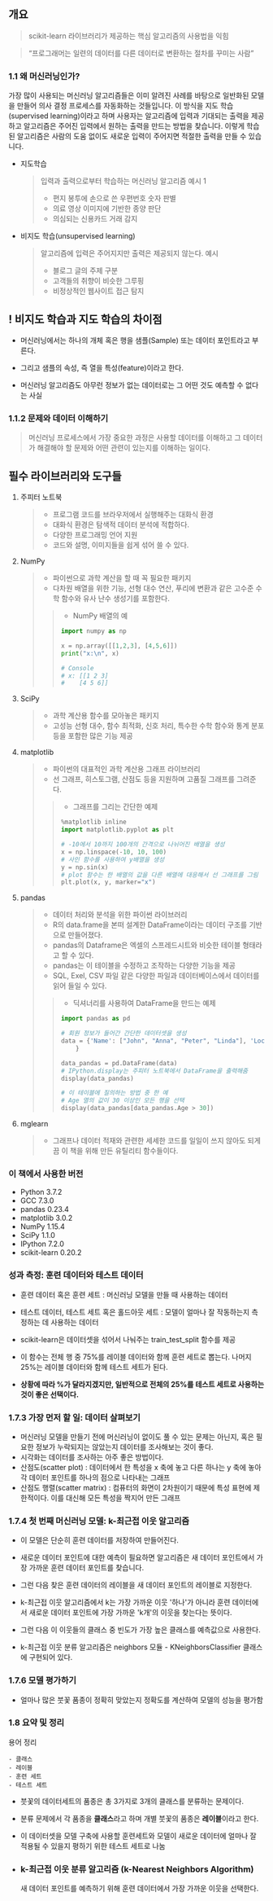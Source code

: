 
## 개요
> scikit-learn 라이브러리가 제공하는 핵심 알고리즘의 사용법을 익힘

> “프로그래머는 일련의 데이터를 다른 데이터로 변환하는 절차를 꾸미는 사람”

### 1.1 왜 머신러닝인가?
가장 많이 사용되는 머신러닝 알고리즘들은 이미 알려진 사례를 바탕으로 일반화된 모델을 만들어 의사 결정 프로세스를 자동화하는 것들입니다. 이 방식을 지도 학습(supervised learning)이라고 하며 사용자는 알고리즘에 입력과 기대되는 출력을 제공하고 알고리즘은 주어진 입력에서 원하는 출력을 만드는 방법을 찾습니다. 이렇게 학습된 알고리즘은 사람의 도움 없이도 새로운 입력이 주어지면 적절한 출력을 만들 수 있습니다. 
- 지도학습 
	> 입력과 출력으로부터 학습하는 머신러닝 알고리즘
	> 예시 1
	> - 편지 봉투에 손으로 쓴 우편번호 숫자 판별
	> - 의료 영상 이미지에 기반한 종양 판단
	> - 의심되는 신용카드 거래 감지
- 비지도 학습(unsupervised learning)
	> 알고리즘에 입력은 주어지지만 출력은 제공되지 않는다.
	> 예시 
	> - 블로그 글의 주제 구분
	> - 고객들의 취향이 비슷한 그루핑
	> - 비정상적인 웹사이트 접근 탐지
## ! 비지도 학습과 지도 학습의 차이점

- 머신러닝에서는 하나의 개체 혹은 행을 샘플(Sample) 또는 데이터 포인트라고 부른다.
- 그리고 샘플의 속성, 즉 열을 특성(feature)이라고 한다.

- 머신러닝 알고리즘도 아무런 정보가 없는 데이터로는 그 어떤 것도 예측할 수 없다는 사실

### 1.1.2 문제와 데이터 이해하기
> 머신러닝 프로세스에서 가장 중요한 과정은 사용할 데이터를 이해하고 그 데이터가 해결해야 할 문제와 어떤 관련이 있는지를 이해하는 일이다.

## 필수 라이브러리와 도구들
1. 주피터 노트북
	> - 프로그램 코드를 브라우저에서 실행해주는 대화식 환경
	> - 대화식 환경은 탐색적 데이터 분석에 적합하다.
	> - 다양한 프로그래밍 언어 지원
	> - 코드와 설명, 이미지들을 쉽게 섞어 쓸 수 있다.
2. NumPy
	> -  파이썬으로 과학 계산을 할 때 꼭 필요한 패키지
	> - 다차원 배열을 위한 기능, 선형 대수 연산, 푸리에 변환과 같은 고수준 수학 함수와 유사 난수 생성기를 포함한다.
	> > - NumPy 배열의 예
	> > ```python
	> > import numpy as np
	> > 
	> > x = np.array([[1,2,3], [4,5,6]])
	> > print("x:\n", x)
	> > 
	> > # Console
	> > # x: [[1 2 3]
	> > #	 [4 5 6]]
	> > ```
3. SciPy
	> - 과학 계산용 함수를 모아놓은 패키지
	> - 고성능 선형 대수, 함수 최적화, 신호 처리, 특수한 수학 함수와 통계 분포 등을 포함한 많은 기능 제공
4. matplotlib
	> - 파이썬의 대표적인 과학 계산용 그래프 라이브러리
	> - 선 그래프, 히스토그램, 산점도 등을 지원하며 고품질 그래프를 그려준다.
	> > - 그래프를 그리는 간단한 예제
	> > ```python
	> > %matplotlib inline
	> > import matplotlib.pyplot as plt
	> > 
	> > # -10에서 10까지 100개의 간격으로 나뉘어진 배열을 생성
	> > x = np.linspace(-10, 10, 100)
	> > # 사인 함수를 사용하여 y배열을 생성
	> > y = np.sin(x)
	> > # plot 함수는 한 배열의 값을 다른 배열에 대응해서 선 그래프를 그림
	> > plt.plot(x, y, marker="x")
	> > ```
5. pandas
	> - 데이터 처리와 분석을 위한 파이썬 라이브러리
	> - R의 data.frame을 본떠 설계한 DataFrame이라는 데이터 구조를 기반으로 만들어졌다.
	> - pandas의 Dataframe은 엑셀의 스프레드시트와 비슷한 테이블 형태라고 할 수 있다.
	> - pandas는 이 테이블을 수정하고 조작하는 다양한 기능을 제공
	> - SQL, Exel, CSV 파일 같은 다양한 파일과 데이터베이스에서 데이터를 읽어 들일 수 있다.
	> > - 딕셔너리를 사용하여 DataFrame을 만드는 예제
	> > ```python
	> > import pandas as pd
	> > 
	> > # 회원 정보가 들어간 간단한 데이터셋을 생성
	> > data = {'Name': ["John", "Anna", "Peter", "Linda"], 'Location' : ["New York", "Paris", "Berlin", "London"], 'Age' : [24, 13, 53, 33]
	> > 	}
	> > 
	> > data_pandas = pd.DataFrame(data)
	> > # IPython.display는 주피터 노트북에서 DataFrame을 출력해줌
	> > display(data_pandas)
	> > 
	> > # 이 테이블에 질의하는 방법 중 한 예
	> > # Age 열의 값이 30 이상인 모든 행을 선택
	> > display(data_pandas[data_pandas.Age > 30])
	> > ```
6. mglearn
	
	> - 그래프나 데이터 적재와 관련한 세세한 코드를 일일이 쓰지 않아도 되게끔 이 책을 위해 만든 유틸리티 함수들이다.



### 이 책에서 사용한 버전

- Python 3.7.2
- GCC 7.3.0
- pandas 0.23.4
- matplotlib 3.0.2
- NumPy 1.15.4
- SciPy 1.1.0
- IPython 7.2.0
- scikit-learn 0.20.2

### 성과 측정: 훈련 데이터와 테스트 데이터

- 훈련 데이터 혹은 훈련 세트 : 머신러닝 모델을 만들 때 사용하는 데이터
- 테스트 데이터, 테스트 세트 혹은 홀드아웃 세트 : 모델이 얼마나 잘 작동하는지 측정하는 데 사용하는 데이터



- scikit-learn은 데이터셋을 섞어서 나눠주는 train_test_split 함수를 제공
- 이 함수는 전체 행 중 75%를 레이블 데이터와 함께 훈련 세트로 뽑는다. 나머지 25%는 레이블 데이터와 함께 테스트 세트가 된다.
- **상황에 따라 %가 달라지겠지만, 일반적으로 전체의 25%를 테스트 세트로 사용하는 것이 좋은 선택이다.**



### 1.7.3 가장 먼저 할 일: 데이터 살펴보기

- 머신러닝 모델을 만들기 전에 머신러닝이 없이도 풀 수 있는 문제는 아닌지, 혹은 필요한 정보가 누락되지는 않았는지 데이터를 조사해보는 것이 좋다.
- 시각화는 데이터를 조사하는 아주 좋은 방법이다.
- 산점도(scatter plot) : 데이터에서 한 특성을 x 축에 놓고 다른 하나는 y 축에 놓아 각 데이터 포인트를 하나의 점으로 나타내는 그래프
- 산점도 행렬(scatter matrix) : 컴퓨터의 화면이 2차원이기 때문에 특성 표현에 제한적이다. 이를 대신해 모든 특성을 짝지어 만든 그래프

### 1.7.4 첫 번째 머신러닝 모델: k-최근접 이웃 알고리즘

- 이 모델은 단순히 훈련 데이터를 저장하여 만들어진다.
- 새로운 데이터 포인트에 대한 예측이 필요하면 알고리즘은 새 데이터 포인트에서 가장 가까운 훈련 데이터 포인트를 찾습니다.
- 그런 다음 찾은 훈련 데이터의 레이블을 새 데이터 포인트의 레이블로 지정한다.

- k-최근접 이웃 알고리즘에서 k는 가장 가까운 이웃 '하나'가 아니라 훈련 데이터에서 새로운 데이터 포인트에 가장 가까운 'k개'의 이웃을 찾는다는 뜻이다.
- 그런 다음 이 이웃들의 클래스 중 빈도가 가장 높은 클래스를 예측값으로 사용한다.
- k-최근접 이웃 분류 알고리즘은 neighbors 모듈 - KNeighborsClassifier 클래스에 구현되어 있다.



### 1.7.6 모델 평가하기

- 얼마나 많은 붓꽃 품종이 정확히 맞았는지 정확도를 계산하여 모델의 성능을 평가함



### 1.8 요약 및 정리

용어 정리

	- 클래스
	- 레이블
	- 훈련 세트
	- 테스트 세트



- 붓꽃의 데이터세트의 품종은 총 3가지로 3개의 클래스를 분류하는 문제이다.
- 분류 문제에서 각 품종을 **클래스**라고 하며 개별 붓꽃의 품종은 **레이블**이라고 한다.
- 이 데이터셋을 모델 구축에 사용할 훈련세트와 모델이 새로운 데이터에 얼마나 잘 적용될 수 있을지 평하기 위한 테스트 세트로 나눔



- ### k-최근접 이웃 분류 알고리즘 (k-Nearest Neighbors Algorithm)

  새 데이터 포인트를 예측하기 위해 훈련 데이터에서 가장 가까운 이웃을 선택한다.
